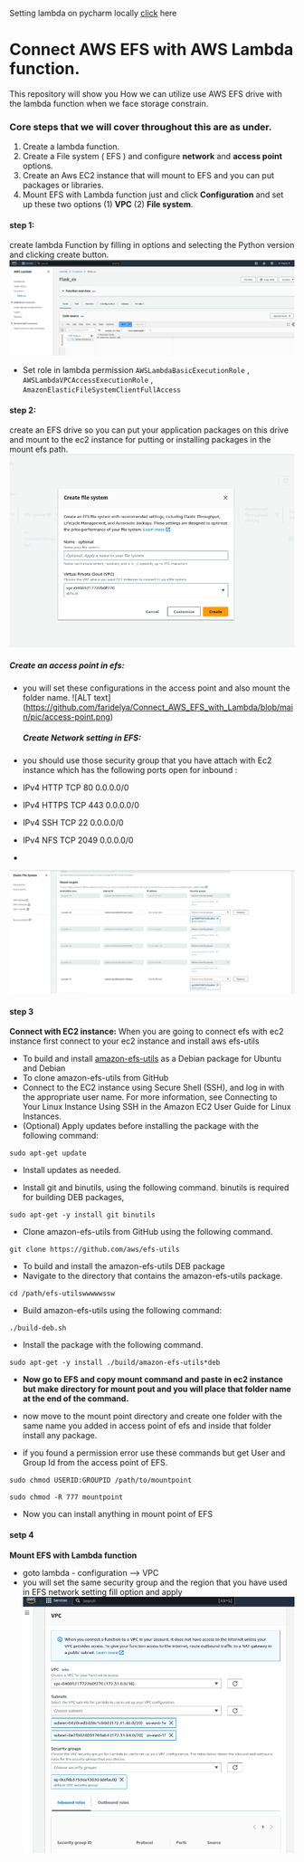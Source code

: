 Setting lambda on pycharm locally [click](https://www.jetbrains.com/pycharm/guide/tutorials/intro-aws/setup/) here
# Connect AWS EFS with AWS Lambda function.
This repository will show you How we can utilize use AWS EFS drive with the lambda function when we face storage constrain. 

### Core steps that we will cover throughout this are as under.
1. Create a lambda function.
2. Create a File system ( EFS ) and configure **network** and **access point** options.
3. Create an Aws EC2 instance that will mount to EFS  and you can put packages or libraries.
4. Mount EFS with Lambda function just and click **Configuration** and set up these two options (1) **VPC** (2) **File system**.


#### step 1:
create lambda Function by filling in options and selecting the Python version and clicking create button.
![ALT text](https://github.com/faridelya/Connect_AWS_EFS_with_Lambda/blob/main/pic/3%20lambda.png)

- Set role in lambda permission ```AWSLambdaBasicExecutionRole``` , ```AWSLambdaVPCAccessExecutionRole``` , ```AmazonElasticFileSystemClientFullAccess```

#### step 2:
create an EFS  drive so you can put your application packages on this drive and mount to the ec2 instance for  putting or installing packages in the mount efs path.
![ALT text](https://github.com/faridelya/Connect_AWS_EFS_with_Lambda/blob/main/pic/2%20efs%20create.png)

  ##### Create an access point in efs:
- you will set these configurations in the access point and also mount the folder name.
![ALT text] (https://github.com/faridelya/Connect_AWS_EFS_with_Lambda/blob/main/pic/access-point.png)

  ##### Create Network setting in EFS:
- you should use those security group that you have attach with Ec2 instance which has the following ports open for inbound :
	
- IPv4	HTTP	TCP	  80	   0.0.0.0/0	
- IPv4	HTTPS	TCP	  443	   0.0.0.0/0	
- IPv4	SSH	  TCP	  22	   0.0.0.0/0	
- IPv4	NFS	  TCP	  2049	 0.0.0.0/0
- 
![ALT text](https://github.com/faridelya/Connect_AWS_EFS_with_Lambda/blob/main/pic/2%20efs%20network.png)

#### step 3 
**Connect with EC2 instance:**
When you are going to connect efs with ec2 instance first connect to your ec2 instance and install aws efs-utils 
 - To build and install [amazon-efs-utils](https://docs.aws.amazon.com/efs/latest/ug/installing-amazon-efs-utils.html) as a Debian package for Ubuntu and Debian
 - To clone amazon-efs-utils from GitHub
 - Connect to the EC2 instance using Secure Shell (SSH), and log in with the appropriate user name. For more information, see Connecting to Your Linux Instance Using SSH in the Amazon EC2 User Guide for Linux Instances.
 - (Optional) Apply updates before installing the package with the following command:
```
sudo apt-get update
```
- Install updates as needed.

- Install git and binutils, using the following command. binutils is required for building DEB packages,
```
sudo apt-get -y install git binutils
```
- Clone amazon-efs-utils from GitHub using the following command.
```
git clone https://github.com/aws/efs-utils
```
- To build and install the amazon-efs-utils DEB package
- Navigate to the directory that contains the amazon-efs-utils package.
```
cd /path/efs-utilswwwwwssw
```
- Build amazon-efs-utils using the following command:
```
./build-deb.sh
```
- Install the package with the following command.
```
sudo apt-get -y install ./build/amazon-efs-utils*deb
```

- **Now go to EFS and copy mount command and paste in ec2 instance but make directory for mount pout and you will place that folder name at the end of the command.**

- now move to the mount point directory and create one folder with the same name you added in access point of efs  and inside that folder install any package.
-  if you found a permission error use these commands but get User and Group Id from the access point of EFS.

```
sudo chmod USERID:GROUPID /path/to/mountpoint
```
```
sudo chmod -R 777 mountpoint
```
- Now you can install anything in mount point of EFS

#### setp 4
**Mount EFS with Lambda function**
- goto lambda - configuration --> VPC
- you will set the same security group and the region that you have used in EFS network setting  fill option and apply
![ALT text](https://github.com/faridelya/Connect_AWS_EFS_with_Lambda/blob/main/pic/1vpc.png)
